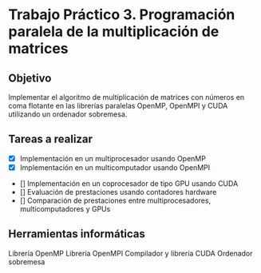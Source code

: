 # Trabajo Práctico 3. Programación paralela de la multiplicación de matrices

## Objetivo

Implementar el algoritmo de multiplicación de matrices con números en coma flotante en las librerías paralelas OpenMP, OpenMPI y CUDA utilizando un ordenador sobremesa.

## Tareas a realizar

- [x] Implementación en un multiprocesador usando OpenMP
- [x] Implementación en un multicomputador usando OpenMPI
- [] Implementación en un coprocesador de tipo GPU usando CUDA
- [] Evaluación de prestaciones usando contadores hardware
- [] Comparación de prestaciones entre multiprocesadores, multicomputadores y GPUs

## Herramientas informáticas

Librería OpenMP
Librería OpenMPI
Compilador y librería CUDA
Ordenador sobremesa
